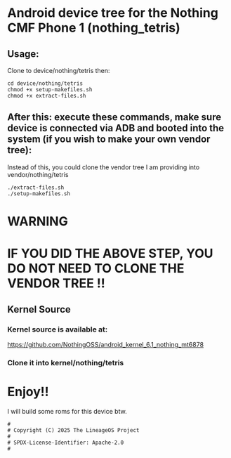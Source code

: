 # Android device tree for the Nothing CMF Phone 1 (nothing_tetris) 
## Usage:
Clone to device/nothing/tetris
then:

```
cd device/nothing/tetris
chmod +x setup-makefiles.sh
chmod +x extract-files.sh

```
## After this: execute these commands, make sure device is connected via ADB and booted into the system (if you wish to make your own vendor tree):
Instead of this, you could clone the vendor tree I am providing into vendor/nothing/tetris
```
./extract-files.sh
./setup-makefiles.sh

```
# WARNING 
# IF YOU DID THE ABOVE STEP, YOU DO NOT NEED TO CLONE THE VENDOR TREE !!

## Kernel Source
### Kernel source is available at:
https://github.com/NothingOSS/android_kernel_6.1_nothing_mt6878
### Clone it into kernel/nothing/tetris

# Enjoy!!
I will build some roms for this device btw.
```
#
# Copyright (C) 2025 The LineageOS Project
#
# SPDX-License-Identifier: Apache-2.0
#
```
